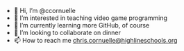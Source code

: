 - 👋 Hi, I’m @ccornuelle
- 👀 I’m interested in teaching video game programming
- 🌱 I’m currently learning more GitHub, of course
- 💞️ I’m looking to collaborate on dinner
- 📫 How to reach me chris.cornuelle@highlineschools.org

<!---
ccornuelle/ccornuelle is a ✨ special ✨ repository because its `README.md` (this file) appears on your GitHub profile.
You can click the Preview link to take a look at your changes.
--->

<!--
/*
Comment formatting is an amazing topic, right?
*/
-->
